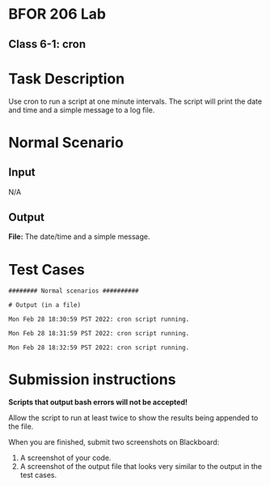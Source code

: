 # BFOR 206 Lab
## Class 6-1: cron


# Task Description

Use cron to run a script at one
minute intervals. The script will print
the date and time and a simple message to a
log file.


# Normal Scenario

## Input
N/A

## Output
**File:** The date/time and a simple message.



# Test Cases

```shell
######## Normal scenarios ##########

# Output (in a file)

Mon Feb 28 18:30:59 PST 2022: cron script running.

Mon Feb 28 18:31:59 PST 2022: cron script running.

Mon Feb 28 18:32:59 PST 2022: cron script running.

```


# Submission instructions

**Scripts that output bash errors will not be accepted!**

Allow the script to run at least twice to show the
results being appended to the file.

When you are finished, submit two screenshots on Blackboard:
1.  A screenshot of your code.
2.  A screenshot of the output file that looks very
    similar to the output in the test cases.
